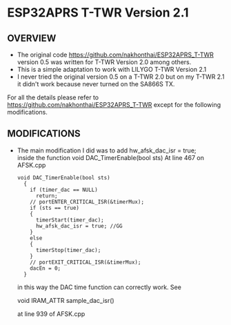 # ESP32APRS T-TWR Version 2.1

## OVERVIEW

- The original code https://github.com/nakhonthai/ESP32APRS_T-TWR version 0.5 was written for T-TWR Version 2.0 among others.
- This is a simple adaptation to work with LILYGO T-TWR Version 2.1
- I never tried the original version 0.5 on a T-TWR 2.0 but on my T-TWR 2.1 it didn't work because never turned on the SA866S TX.

For all the details please refer to https://github.com/nakhonthai/ESP32APRS_T-TWR
except for the following modifications.

## MODIFICATIONS

- The main modification I did was to add     hw_afsk_dac_isr = true;  
  inside the function void DAC_TimerEnable(bool sts) At line 467 on AFSK.cpp

  ```
  void DAC_TimerEnable(bool sts)
    {
      if (timer_dac == NULL)
        return;
      // portENTER_CRITICAL_ISR(&timerMux);
      if (sts == true)
      {
        timerStart(timer_dac);
        hw_afsk_dac_isr = true; //GG
      }
      else
      {
        timerStop(timer_dac);
      }
      // portEXIT_CRITICAL_ISR(&timerMux);
      dacEn = 0;
    }
  ```
  
  in this way the DAC time function can correctly work. See

  void IRAM_ATTR sample_dac_isr()

  at line 939 of AFSK.cpp
  
